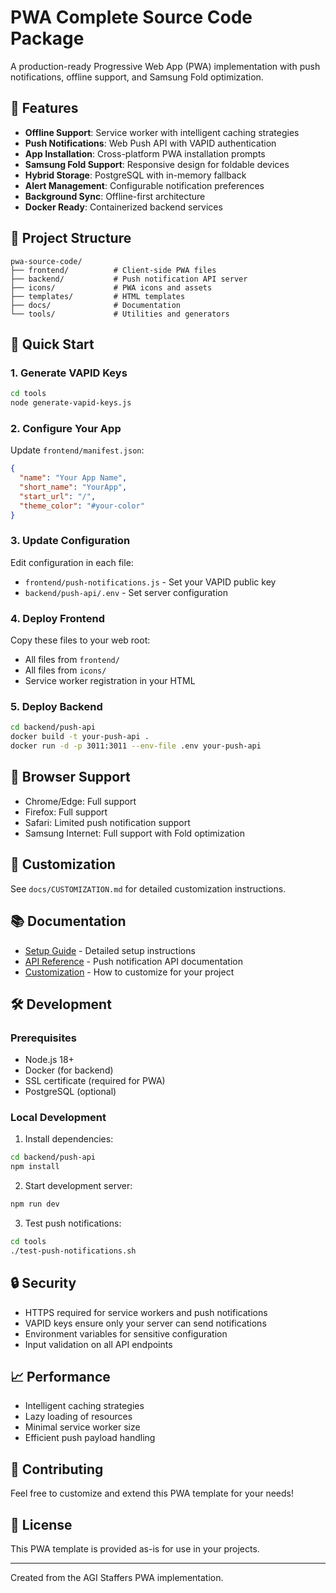 # PWA Complete Source Code Package

A production-ready Progressive Web App (PWA) implementation with push notifications, offline support, and Samsung Fold optimization.

## 🚀 Features

- **Offline Support**: Service worker with intelligent caching strategies
- **Push Notifications**: Web Push API with VAPID authentication
- **App Installation**: Cross-platform PWA installation prompts
- **Samsung Fold Support**: Responsive design for foldable devices
- **Hybrid Storage**: PostgreSQL with in-memory fallback
- **Alert Management**: Configurable notification preferences
- **Background Sync**: Offline-first architecture
- **Docker Ready**: Containerized backend services

## 📁 Project Structure

```
pwa-source-code/
├── frontend/          # Client-side PWA files
├── backend/           # Push notification API server
├── icons/             # PWA icons and assets
├── templates/         # HTML templates
├── docs/              # Documentation
└── tools/             # Utilities and generators
```

## 🏃 Quick Start

### 1. Generate VAPID Keys

```bash
cd tools
node generate-vapid-keys.js
```

### 2. Configure Your App

Update `frontend/manifest.json`:
```json
{
  "name": "Your App Name",
  "short_name": "YourApp",
  "start_url": "/",
  "theme_color": "#your-color"
}
```

### 3. Update Configuration

Edit configuration in each file:
- `frontend/push-notifications.js` - Set your VAPID public key
- `backend/push-api/.env` - Set server configuration

### 4. Deploy Frontend

Copy these files to your web root:
- All files from `frontend/`
- All files from `icons/`
- Service worker registration in your HTML

### 5. Deploy Backend

```bash
cd backend/push-api
docker build -t your-push-api .
docker run -d -p 3011:3011 --env-file .env your-push-api
```

## 📱 Browser Support

- Chrome/Edge: Full support
- Firefox: Full support
- Safari: Limited push notification support
- Samsung Internet: Full support with Fold optimization

## 🔧 Customization

See `docs/CUSTOMIZATION.md` for detailed customization instructions.

## 📚 Documentation

- [Setup Guide](docs/SETUP-GUIDE.md) - Detailed setup instructions
- [API Reference](docs/API-REFERENCE.md) - Push notification API documentation
- [Customization](docs/CUSTOMIZATION.md) - How to customize for your project

## 🛠️ Development

### Prerequisites

- Node.js 18+
- Docker (for backend)
- SSL certificate (required for PWA)
- PostgreSQL (optional)

### Local Development

1. Install dependencies:
```bash
cd backend/push-api
npm install
```

2. Start development server:
```bash
npm run dev
```

3. Test push notifications:
```bash
cd tools
./test-push-notifications.sh
```

## 🔒 Security

- HTTPS required for service workers and push notifications
- VAPID keys ensure only your server can send notifications
- Environment variables for sensitive configuration
- Input validation on all API endpoints

## 📈 Performance

- Intelligent caching strategies
- Lazy loading of resources
- Minimal service worker size
- Efficient push payload handling

## 🤝 Contributing

Feel free to customize and extend this PWA template for your needs!

## 📄 License

This PWA template is provided as-is for use in your projects.

---

Created from the AGI Staffers PWA implementation.